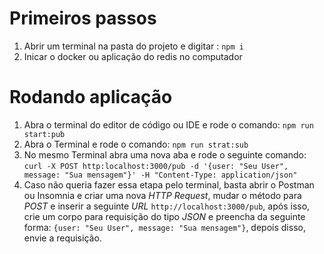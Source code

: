 # Primeiros passos

1. Abrir um terminal na pasta do projeto e digitar : `npm i`
2. Inicar o docker ou aplicação do redis no computador

# Rodando aplicação

1. Abra o terminal do editor de código ou IDE e rode o comando: `npm run start:pub`
2. Abra o Terminal e rode o comando: `npm run strat:sub`
3. No mesmo Terminal abra uma nova aba e rode o seguinte comando: `curl -X POST http:localhost:3000/pub -d '{user: "Seu User", message: "Sua mensagem"}' -H "Content-Type: application/json"`
4. Caso não queria fazer essa etapa pelo terminal, basta abrir o Postman ou Insomnia e criar uma nova _HTTP Request_, mudar o método para _POST_ e inserir a seguinte _URL_ `http://localhost:3000/pub`, após isso, crie um corpo para requisição do tipo _JSON_ e preencha da seguinte forma: `{user: "Seu User", message: "Sua mensagem"}`, depois disso, envie a requisição.
